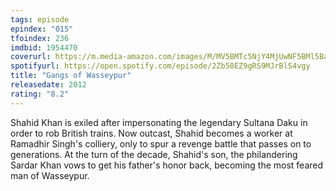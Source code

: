 ```yaml
---
tags: episode
epindex: "015"
tfoindex: 236
imdbid: 1954470
coverurl: https://m.media-amazon.com/images/M/MV5BMTc5NjY4MjUwNF5BMl5BanBnXkFtZTgwODM3NzM5MzE@._V1_SY300_CR0,0,202,300_.jpg
spotifyurl: https://open.spotify.com/episode/2Zb58EZ9gRS9MJrBlS4vgy
title: "Gangs of Wasseypur"
releasedate: 2012
rating: "8.2"
---
```


Shahid Khan is exiled after impersonating the legendary Sultana Daku in order to rob British trains. Now outcast, Shahid becomes a worker at Ramadhir Singh's colliery, only to spur a revenge battle that passes on to generations. At the turn of the decade, Shahid's son, the philandering Sardar Khan vows to get his father's honor back, becoming the most feared man of Wasseypur.